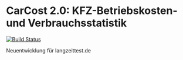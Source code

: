 # CarCost 2.0: KFZ-Betriebskosten- und Verbrauchsstatistik

[![Build Status](https://travis-ci.org/oricgn/carcost2.svg?branch=master)](https://travis-ci.org/oricgn/carcost2)

Neuentwicklung für langzeittest.de